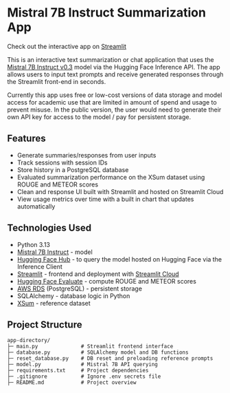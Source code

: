 # Mistral 7B Instruct Summarization App
Check out the interactive app on [Streamlit](https://robibeywpi-mistral-llm-project-main-raz1lw.streamlit.app/)

This is an interactive text summarization or chat application that uses the [Mistral 7B Instruct v0.3](https://huggingface.co/mistralai/Mistral-7B-Instruct-v0.3) model via the Hugging Face Inference API. The app allows users to input text prompts and receive generated responses through the Streamlit front-end in seconds.

Currently this app uses free or low-cost versions of data storage and model access for academic use that are limited in amount of spend and usage to prevent misuse. In the public version, the user would need to generate their own API key for access to the model / pay for persistent storage.

## Features

- Generate summaries/responses from user inputs
- Track sessions with session IDs
- Store history in a PostgreSQL database
- Evaluated summarization performance on the XSum dataset using ROUGE and METEOR scores
- Clean and response UI built with Streamlit and hosted on Streamlit Cloud
- View usage metrics over time with a built in chart that updates automatically

## Technologies Used

- Python 3.13
- [Mistral 7B Instruct](https://huggingface.co/mistralai/Mistral-7B-Instruct-v0.3) - model
- [Hugging Face Hub](https://huggingface.co/docs/hub/en/index) - to query the model hosted on Hugging Face via the Inference Client
- [Streamlit](https://streamlit.io/) - frontend and deployment with [Streamlit Cloud](https://streamlit.io/cloud)
- [Hugging Face Evaluate](https://huggingface.co/docs/evaluate/en/index) - compute ROUGE and METEOR scores
- [AWS RDS](https://aws.amazon.com/rds/) (PostgreSQL) - persistent storage
- SQLAlchemy - database logic in Python
- [XSum](https://paperswithcode.com/dataset/xsum) - reference dataset

## Project Structure

```
app-directory/
├─ main.py              # Streamlit frontend interface
├─ database.py          # SQLAlchemy model and DB functions
├─ reset_database.py    # DB reset and preloading reference prompts
├─ model.py             # Mistral 7B API querying
├─ requirements.txt     # Project dependencies
├─ .gitignore           # Ignore .env secrets file
├─ README.md            # Project overview
```